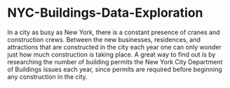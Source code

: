 # NYC-Buildings-Data-Exploration
In a city as busy as New York, there is a constant presence of cranes and construction crews. Between the new businesses, residences, and attractions that are constructed in the city each year one can only wonder just how much construction is taking place. A great way to find out is by researching the number of building permits the New York City Department of Buildings issues each year, since permits are required before beginning any construction in the city.

